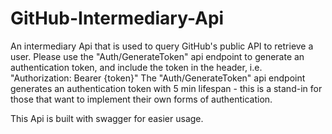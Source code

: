 # GitHub-Intermediary-Api
An intermediary Api that is used to query GitHub's public API to retrieve a user. Please use the "Auth/GenerateToken" api endpoint to generate an authentication token, and include the token in the header, i.e. "Authorization: Bearer {token}"
The "Auth/GenerateToken" api endpoint generates an authentication token with 5 min lifespan - this is a stand-in for those that want to implement their own forms of authentication.

This Api is built with swagger for easier usage.
